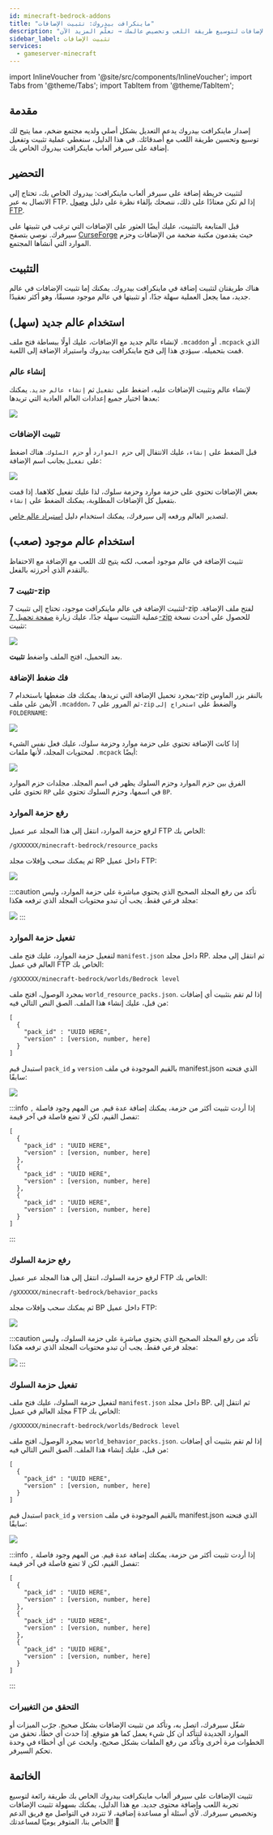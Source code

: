 ```yaml
---
id: minecraft-bedrock-addons
title: "ماينكرافت بيدروك: تثبيت الإضافات"
description: "اكتشف كيف تعزز سيرفر ألعاب ماينكرافت بيدروك الخاص بك بالإضافات لتوسيع طريقة اللعب وتخصيص عالمك → تعلّم المزيد الآن"
sidebar_label: تثبيت الإضافات
services:
  - gameserver-minecraft
---
```


import InlineVoucher from '@site/src/components/InlineVoucher';
import Tabs from '@theme/Tabs';
import TabItem from '@theme/TabItem';

## مقدمة
إصدار ماينكرافت بيدروك يدعم التعديل بشكل أصلي ولديه مجتمع ضخم، مما يتيح لك توسيع وتحسين طريقة اللعب مع أصدقائك. في هذا الدليل، سنغطي عملية تثبيت وتفعيل إضافة على سيرفر ألعاب ماينكرافت بيدروك الخاص بك.

<InlineVoucher />

## التحضير

لتثبيت خريطة إضافة على سيرفر ألعاب ماينكرافت: بيدروك الخاص بك، تحتاج إلى الاتصال به عبر FTP. إذا لم تكن معتادًا على ذلك، ننصحك بإلقاء نظرة على دليل [وصول FTP](gameserver-ftpaccess.md).

قبل المتابعة بالتثبيت، عليك أيضًا العثور على الإضافات التي ترغب في تثبيتها على سيرفرك. نوصي بتصفح [CurseForge](https://www.curseforge.com/minecraft-bedrock) حيث يقدمون مكتبة ضخمة من الإضافات وحزم الموارد التي أنشأها المجتمع.

## التثبيت

هناك طريقتان لتثبيت إضافة في ماينكرافت بيدروك. يمكنك إما تثبيت الإضافات في عالم جديد، مما يجعل العملية سهلة جدًا، أو تثبيتها في عالم موجود مسبقًا، وهو أكثر تعقيدًا.

## استخدام عالم جديد (سهل)

لإنشاء عالم جديد مع الإضافات، عليك أولًا ببساطة فتح ملف `.mcaddon` أو `.mcpack` الذي قمت بتحميله.
سيؤدي هذا إلى فتح ماينكرافت بيدروك واستيراد الإضافة إلى اللعبة.

### إنشاء عالم

لإنشاء عالم وتثبيت الإضافات عليه، اضغط على `تشغيل` ثم `إنشاء عالم جديد`.
يمكنك بعدها اختيار جميع إعدادات العالم العادية التي تريدها:

![](https://screensaver01.zap-hosting.com/index.php/s/jtK2szxRNSSiea5/preview)

### تثبيت الإضافات

قبل الضغط على `إنشاء`، عليك الانتقال إلى `حزم الموارد` أو `حزم السلوك`.
هناك اضغط على `تفعيل` بجانب اسم الإضافة:

![](https://screensaver01.zap-hosting.com/index.php/s/ARnp4YFq5iZjxYZ/preview)

بعض الإضافات تحتوي على حزمة موارد وحزمة سلوك، لذا عليك تفعيل كلاهما. إذا قمت بتفعيل كل الإضافات المطلوبة، يمكنك الضغط على `إنشاء`.

لتصدير العالم ورفعه إلى سيرفرك، يمكنك استخدام دليل [استيراد عالم خاص](minecraft-bedrock-add-world.md).

## استخدام عالم موجود (صعب)

تثبيت الإضافة في عالم موجود أصعب، لكنه يتيح لك اللعب مع الإضافة مع الاحتفاظ بالتقدم الذي أحرزته بالفعل.

### تثبيت 7-zip

لتثبيت الإضافة في عالم ماينكرافت موجود، تحتاج إلى تثبيت 7-zip لفتح ملف الإضافة.
عملية التثبيت سهلة جدًا، عليك زيارة [صفحة تحميل 7-zip](https://www.7-zip.org/) للحصول على أحدث نسخة تثبيت:

![](https://screensaver01.zap-hosting.com/index.php/s/iRxwB5yTpbTYpbt/preview)

بعد التحميل، افتح الملف واضغط **تثبيت**.

### فك ضغط الإضافة

بمجرد تحميل الإضافة التي تريدها، يمكنك فك ضغطها باستخدام 7-zip بالنقر بزر الماوس الأيمن على ملف `.mcaddon`، ثم المرور على `7-zip` والضغط على `استخراج إلى FOLDERNAME`:

![](https://screensaver01.zap-hosting.com/index.php/s/ZCPPNTLtErtEQWr/preview)

إذا كانت الإضافة تحتوي على حزمة موارد وحزمة سلوك، عليك فعل نفس الشيء لمحتويات المجلد، لأنها ملفات `.mcpack` أيضًا:

![](https://screensaver01.zap-hosting.com/index.php/s/tpz8iJ4wymBo6ZF/preview)

الفرق بين حزم الموارد وحزم السلوك يظهر في اسم المجلد. مجلدات حزم الموارد تحتوي على `RP` في اسمها، وحزم السلوك تحتوي على `BP`.

<Tabs>
  <TabItem value="resource-pack" label="حزمة الموارد" default>

### رفع حزمة الموارد

لرفع حزمة الموارد، انتقل إلى هذا المجلد عبر عميل FTP الخاص بك:

```
/gXXXXXX/minecraft-bedrock/resource_packs
```

ثم يمكنك سحب وإفلات مجلد RP داخل عميل FTP:

![](https://screensaver01.zap-hosting.com/index.php/s/5c3X4S9fNaXrJFs/preview)

:::caution
تأكد من رفع المجلد الصحيح الذي يحتوي مباشرة على حزمة الموارد، وليس مجلد فرعي فقط.
يجب أن تبدو محتويات المجلد الذي ترفعه هكذا:

![](https://screensaver01.zap-hosting.com/index.php/s/sRxmePLtSSsqmF3/preview)
:::

### تفعيل حزمة الموارد

لتفعيل حزمة الموارد، عليك فتح ملف `manifest.json` داخل مجلد RP. ثم انتقل إلى مجلد العالم في عميل FTP الخاص بك:

```
/gXXXXXX/minecraft-bedrock/worlds/Bedrock level
```

بمجرد الوصول، افتح ملف `world_resource_packs.json`.
إذا لم تقم بتثبيت أي إضافات من قبل، عليك إنشاء هذا الملف. الصق النص التالي فيه:

```
[
  {
    "pack_id" : "UUID HERE",
    "version" : [version, number, here]
  }
]
```

استبدل قيم `pack_id` و `version` بالقيم الموجودة في ملف manifest.json الذي فتحته سابقًا:

![](https://screensaver01.zap-hosting.com/index.php/s/ymXPZRT6jxtN77X/preview)

:::info
إذا أردت تثبيت أكثر من حزمة، يمكنك إضافة عدة قيم.
من المهم وجود فاصلة `,` تفصل القيم، لكن لا تضع فاصلة في آخر قيمة:

```
[
  {
    "pack_id" : "UUID HERE",
    "version" : [version, number, here]
  },
  {
    "pack_id" : "UUID HERE",
    "version" : [version, number, here]
  },
  {
    "pack_id" : "UUID HERE",
    "version" : [version, number, here]
  }
]
```
:::

</TabItem>
<TabItem value="behavior-pack" label="حزمة السلوك">

### رفع حزمة السلوك

لرفع حزمة السلوك، انتقل إلى هذا المجلد عبر عميل FTP الخاص بك:

```
/gXXXXXX/minecraft-bedrock/behavior_packs
```

ثم يمكنك سحب وإفلات مجلد BP داخل عميل FTP:

![](https://screensaver01.zap-hosting.com/index.php/s/rT5s9ML82d3daeM/preview)

:::caution
تأكد من رفع المجلد الصحيح الذي يحتوي مباشرة على حزمة السلوك، وليس مجلد فرعي فقط.
يجب أن تبدو محتويات المجلد الذي ترفعه هكذا:

![](https://screensaver01.zap-hosting.com/index.php/s/3mAGW56C9TYNnmk/preview)
:::

### تفعيل حزمة السلوك

لتفعيل حزمة السلوك، عليك فتح ملف `manifest.json` داخل مجلد BP. ثم انتقل إلى مجلد العالم في عميل FTP الخاص بك:

```
/gXXXXXX/minecraft-bedrock/worlds/Bedrock level
```

بمجرد الوصول، افتح ملف `world_behavior_packs.json`.
إذا لم تقم بتثبيت أي إضافات من قبل، عليك إنشاء هذا الملف. الصق النص التالي فيه:

```
[
  {
    "pack_id" : "UUID HERE",
    "version" : [version, number, here]
  }
]
```

استبدل قيم `pack_id` و `version` بالقيم الموجودة في ملف manifest.json الذي فتحته سابقًا:

![](https://screensaver01.zap-hosting.com/index.php/s/wLmeAwaE2D76N9N/preview)

:::info
إذا أردت تثبيت أكثر من حزمة، يمكنك إضافة عدة قيم.
من المهم وجود فاصلة `,` تفصل القيم، لكن لا تضع فاصلة في آخر قيمة:

```
[
  {
    "pack_id" : "UUID HERE",
    "version" : [version, number, here]
  },
  {
    "pack_id" : "UUID HERE",
    "version" : [version, number, here]
  },
  {
    "pack_id" : "UUID HERE",
    "version" : [version, number, here]
  }
]
```
:::
</TabItem>
</Tabs>

### التحقق من التغييرات

شغّل سيرفرك، اتصل به، وتأكد من تثبيت الإضافات بشكل صحيح. جرّب الميزات أو الموارد الجديدة لتتأكد أن كل شيء يعمل كما هو متوقع. إذا حدث أي خطأ، تحقق من الخطوات مرة أخرى وتأكد من رفع الملفات بشكل صحيح، وابحث عن أي أخطاء في وحدة تحكم السيرفر.

## الخاتمة

تثبيت الإضافات على سيرفر ألعاب ماينكرافت بيدروك الخاص بك طريقة رائعة لتوسيع تجربة اللعب وإضافة محتوى جديد. مع هذا الدليل، يمكنك بسهولة تثبيت الإضافات وتخصيص سيرفرك. لأي أسئلة أو مساعدة إضافية، لا تتردد في التواصل مع فريق الدعم الخاص بنا، المتوفر يوميًا لمساعدتك! 🙂

<InlineVoucher />